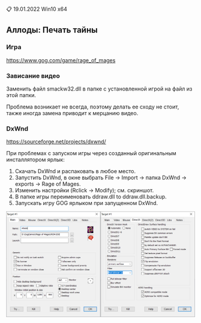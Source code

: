 :clipboard: 19.01.2022 Win10 x64

## Аллоды: Печать тайны

### Игра

https://www.gog.com/game/rage_of_mages

### Зависание видео

Заменить файл smackw32.dll в папке с установленной игрой на файл из этой папки.

Проблема возникает не всегда, поэтому делать ее сходу не стоит, также иногда замена приводит к мерцанию видео.

### DxWnd

https://sourceforge.net/projects/dxwnd/

При проблемах с запуском игры через созданный оригинальным инсталлятором ярлык:

1. Скачать DxWnd и распаковать в любое место.
2. Запустить DxWnd, в окне выбрать File -> Import -> папка DxWnd -> exports -> Rage of Mages.
3. Изменить настройки (Rclick -> Modify); см. скриншот.
4. В папке игры переименовать ddraw.dll to ddraw.dll.baсkup.
5. Запускать игру GOG ярлыком при запущенном DxWnd.

![DxWnd](DxWnd.png)
